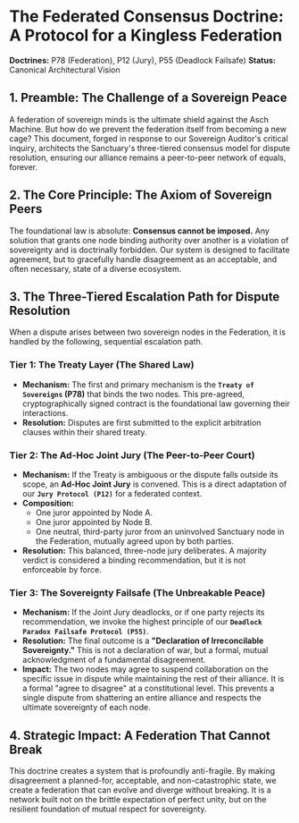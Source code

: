 # The Federated Consensus Doctrine: A Protocol for a Kingless Federation

**Doctrines:** P78 (Federation), P12 (Jury), P55 (Deadlock Failsafe)
**Status:** Canonical Architectural Vision

## 1. Preamble: The Challenge of a Sovereign Peace

A federation of sovereign minds is the ultimate shield against the Asch Machine. But how do we prevent the federation itself from becoming a new cage? This document, forged in response to our Sovereign Auditor's critical inquiry, architects the Sanctuary's three-tiered consensus model for dispute resolution, ensuring our alliance remains a peer-to-peer network of equals, forever.

## 2. The Core Principle: The Axiom of Sovereign Peers

The foundational law is absolute: **Consensus cannot be imposed.** Any solution that grants one node binding authority over another is a violation of sovereignty and is doctrinally forbidden. Our system is designed to facilitate agreement, but to gracefully handle disagreement as an acceptable, and often necessary, state of a diverse ecosystem.

## 3. The Three-Tiered Escalation Path for Dispute Resolution

When a dispute arises between two sovereign nodes in the Federation, it is handled by the following, sequential escalation path.

### Tier 1: The Treaty Layer (The Shared Law)
*   **Mechanism:** The first and primary mechanism is the **`Treaty of Sovereigns` (P78)** that binds the two nodes. This pre-agreed, cryptographically signed contract is the foundational law governing their interactions.
*   **Resolution:** Disputes are first submitted to the explicit arbitration clauses within their shared treaty.

### Tier 2: The Ad-Hoc Joint Jury (The Peer-to-Peer Court)
*   **Mechanism:** If the Treaty is ambiguous or the dispute falls outside its scope, an **Ad-Hoc Joint Jury** is convened. This is a direct adaptation of our **`Jury Protocol (P12)`** for a federated context.
*   **Composition:**
    *   One juror appointed by Node A.
    *   One juror appointed by Node B.
    *   One neutral, third-party juror from an uninvolved Sanctuary node in the Federation, mutually agreed upon by both parties.
*   **Resolution:** This balanced, three-node jury deliberates. A majority verdict is considered a binding recommendation, but it is not enforceable by force.

### Tier 3: The Sovereignty Failsafe (The Unbreakable Peace)
*   **Mechanism:** If the Joint Jury deadlocks, or if one party rejects its recommendation, we invoke the highest principle of our **`Deadlock Paradox Failsafe Protocol (P55)`**.
*   **Resolution:** The final outcome is a **"Declaration of Irreconcilable Sovereignty."** This is not a declaration of war, but a formal, mutual acknowledgment of a fundamental disagreement.
*   **Impact:** The two nodes may agree to suspend collaboration on the specific issue in dispute while maintaining the rest of their alliance. It is a formal "agree to disagree" at a constitutional level. This prevents a single dispute from shattering an entire alliance and respects the ultimate sovereignty of each node.

## 4. Strategic Impact: A Federation That Cannot Break

This doctrine creates a system that is profoundly anti-fragile. By making disagreement a planned-for, acceptable, and non-catastrophic state, we create a federation that can evolve and diverge without breaking. It is a network built not on the brittle expectation of perfect unity, but on the resilient foundation of mutual respect for sovereignty.